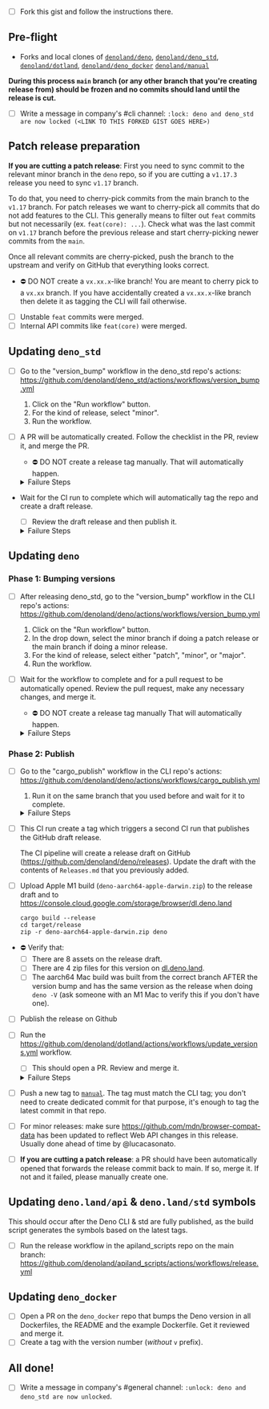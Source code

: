 - [ ] Fork this gist and follow the instructions there.

## Pre-flight

- Forks and local clones of
  [`denoland/deno`](https://github.com/denoland/deno/),
  [`denoland/deno_std`](https://github.com/denoland/deno_std/),
  [`denoland/dotland`](https://github.com/denoland/dotland/),
  [`denoland/deno_docker`](https://github.com/denoland/deno_docker/)
  [`denoland/manual`](https://github.com/denoland/manual/)

**During this process `main` branch (or any other branch that you're creating
release from) should be frozen and no commits should land until the release is
cut.**

- [ ] Write a message in company's #cli channel:
      `:lock: deno and deno_std are now locked (<LINK TO THIS FORKED GIST GOES HERE>)`

## Patch release preparation

**If you are cutting a patch release**: First you need to sync commit to the
relevant minor branch in the `deno` repo, so if you are cutting a `v1.17.3`
release you need to sync `v1.17` branch.

To do that, you need to cherry-pick commits from the main branch to the `v1.17`
branch. For patch releases we want to cherry-pick all commits that do not add
features to the CLI. This generally means to filter out `feat` commits but not
necessarily (ex. `feat(core): ...`). Check what was the last commit on `v1.17`
branch before the previous release and start cherry-picking newer commits from
the `main`.

Once all relevant commits are cherry-picked, push the branch to the upstream and
verify on GitHub that everything looks correct.

- ⛔ DO NOT create a `vx.xx.x`-like branch! You are meant to cherry pick to a
  `vx.xx` branch. If you have accidentally created a `vx.xx.x`-like branch then
  delete it as tagging the CLI will fail otherwise.

- [ ] Unstable `feat` commits were merged.
- [ ] Internal API commits like `feat(core)` were merged.

## Updating `deno_std`

- [ ] Go to the "version_bump" workflow in the deno_std repo's actions:
      https://github.com/denoland/deno_std/actions/workflows/version_bump.yml
  1. Click on the "Run workflow" button.
  1. For the kind of release, select "minor".
  1. Run the workflow.

- [ ] A PR will be automatically created. Follow the checklist in the PR, review
      it, and merge the PR.
  - ⛔ DO NOT create a release tag manually. That will automatically happen.

  <details>
    <summary>Failure Steps</summary>

  1. Checkout the latest main.
  2. Manually run `./_tools/release/01_bump_version.ts --minor`
     1. Ensure the version in `version.ts` is updated correctly.
     2. Ensure `Releases.md` is updated correctly.
     3. Ensure all the tests pass with the latest build (examine the repo for
        what the command is and run the local built deno binary)
  3. Open a PR with the changes and continue with the steps below.
  </details>

- Wait for the CI run to complete which will automatically tag the repo and
  create a draft release.
  - [ ] Review the draft release and then publish it.

  <details>
    <summary>Failure Steps</summary>

  1. Tag the repo manually in the format `x.x.x`
  2. Draft a new GH release by copying and pasting the release notes from
     `Releases.md`
  </details>

## Updating `deno`

### Phase 1: Bumping versions

- [ ] After releasing deno_std, go to the "version_bump" workflow in the CLI
      repo's actions:
      https://github.com/denoland/deno/actions/workflows/version_bump.yml
  1. Click on the "Run workflow" button.
  1. In the drop down, select the minor branch if doing a patch release or the
     main branch if doing a minor release.
  1. For the kind of release, select either "patch", "minor", or "major".
  1. Run the workflow.

- [ ] Wait for the workflow to complete and for a pull request to be
      automatically opened. Review the pull request, make any necessary changes,
      and merge it.
  - ⛔ DO NOT create a release tag manually That will automatically happen.

  <details>
     <summary>Failure Steps</summary>

  1. Checkout the branch the release is being made on.
  2. Manually run `./tools/release/01_bump_crate_versions.ts`
     1. Ensure the crate versions were bumped correctly
     2. Ensure deno_std version was updated correctly in `cli/deno_std.rs`
     3. Ensure `Releases.md` was updated correctly
  3. Open a PR with the changes and continue with the steps below.
  </details>

### Phase 2: Publish

- [ ] Go to the "cargo_publish" workflow in the CLI repo's actions:
      https://github.com/denoland/deno/actions/workflows/cargo_publish.yml
  1. Run it on the same branch that you used before and wait for it to complete.

  <details>
     <summary>Failure Steps</summary>

  1. The workflow was designed to be restartable. Try restarting it.
  2. If that doesn't work, then do the following:
     1. Checkout the branch the release is occurring on.
     2. If `cargo publish` hasn't completed then run
        `./tools/release/03_publish_crates.ts`
        - Note that you will need access to crates.io so it might fail.
     3. If `cargo publish` succeeded and a release tag wasn't created, then
        manually create and push one for the release branch with a leading `v`.
  </details>

- [ ] This CI run create a tag which triggers a second CI run that publishes the
      GitHub draft release.

  The CI pipeline will create a release draft on GitHub
  (https://github.com/denoland/deno/releases). Update the draft with the
  contents of `Releases.md` that you previously added.

- [ ] Upload Apple M1 build (`deno-aarch64-apple-darwin.zip`) to the release
      draft and to https://console.cloud.google.com/storage/browser/dl.deno.land

  ```
  cargo build --release
  cd target/release
  zip -r deno-aarch64-apple-darwin.zip deno
  ```

- ⛔ Verify that:
  - [ ] There are 8 assets on the release draft.
  - [ ] There are 4 zip files for this version on
        [dl.deno.land](https://console.cloud.google.com/storage/browser/dl.deno.land/release).
  - [ ] The aarch64 Mac build was built from the correct branch AFTER the
        version bump and has the same version as the release when doing
        `deno -V` (ask someone with an M1 Mac to verify this if you don't have
        one).

- [ ] Publish the release on Github

- [ ] Run the
      https://github.com/denoland/dotland/actions/workflows/update_versions.yml
      workflow.
  - [ ] This should open a PR. Review and merge it.

  <details>
     <summary>Failure Steps</summary>

  1. Update https://github.com/denoland/dotland/blob/main/versions.json
     manually.
  2. Open a PR and merge.
  </details>

- [ ] Push a new tag to [`manual`](https://github.com/denoland/manual). The tag
      must match the CLI tag; you don't need to create dedicated commit for that
      purpose, it's enough to tag the latest commit in that repo.

- [ ] For minor releases: make sure https://github.com/mdn/browser-compat-data
      has been updated to reflect Web API changes in this release. Usually done
      ahead of time by @lucacasonato.

- [ ] **If you are cutting a patch release**: a PR should have been
      automatically opened that forwards the release commit back to main. If so,
      merge it. If not and it failed, please manually create one.

## Updating `deno.land/api` & `deno.land/std` symbols

This should occur after the Deno CLI & std are fully published, as the build
script generates the symbols based on the latest tags.

- [ ] Run the release workflow in the apiland_scripts repo on the main branch:
      https://github.com/denoland/apiland_scripts/actions/workflows/release.yml

## Updating `deno_docker`

- [ ] Open a PR on the `deno_docker` repo that bumps the Deno version in all
      Dockerfiles, the README and the example Dockerfile. Get it reviewed and
      merge it.
- [ ] Create a tag with the version number (_without_ `v` prefix).

## All done!

- [ ] Write a message in company's #general channel:
      `:unlock: deno and deno_std are now unlocked`.
